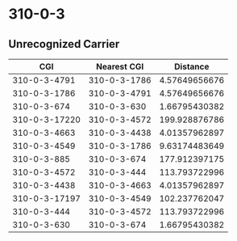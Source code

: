# 310-0-3
## Unrecognized Carrier


| CGI | Nearest CGI | Distance |
|-----|-------------|----------|
| 310-0-3-4791 | 310-0-3-1786 | 4.57649656676 |
| 310-0-3-1786 | 310-0-3-4791 | 4.57649656676 |
| 310-0-3-674 | 310-0-3-630 | 1.66795430382 |
| 310-0-3-17220 | 310-0-3-4572 | 199.928876786 |
| 310-0-3-4663 | 310-0-3-4438 | 4.01357962897 |
| 310-0-3-4549 | 310-0-3-1786 | 9.63174483649 |
| 310-0-3-885 | 310-0-3-674 | 177.912397175 |
| 310-0-3-4572 | 310-0-3-444 | 113.793722996 |
| 310-0-3-4438 | 310-0-3-4663 | 4.01357962897 |
| 310-0-3-17197 | 310-0-3-4549 | 102.237762047 |
| 310-0-3-444 | 310-0-3-4572 | 113.793722996 |
| 310-0-3-630 | 310-0-3-674 | 1.66795430382 |
